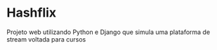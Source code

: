 # Hashflix
Projeto web utilizando Python e Django que simula uma plataforma de stream voltada para cursos
